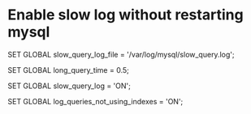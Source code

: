 # Enable slow log without restarting mysql

SET GLOBAL slow_query_log_file = '/var/log/mysql/slow_query.log';

SET GLOBAL long_query_time = 0.5;

SET GLOBAL slow_query_log = 'ON';

SET GLOBAL log_queries_not_using_indexes = 'ON';
